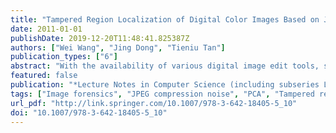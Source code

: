 ```yaml
---
title: "Tampered Region Localization of Digital Color Images Based on JPEG Compression Noise"
date: 2011-01-01
publishDate: 2019-12-20T11:48:41.825387Z
authors: ["Wei Wang", "Jing Dong", "Tieniu Tan"]
publication_types: ["6"]
abstract: "With the availability of various digital image edit tools, seeing is no longer believing. In this paper, we focus on tampered region localization for image forensics. We propose an algorithm which can locate tampered region(s) in a lossless compressed tampered image when its unchanged region is output of JPEG decompressor. We find the tampered region and the unchanged region have different responses for JPEG compression. The tampered region has stronger high frequency quantization noise than the unchanged region. We employ PCA to separate different spatial frequencies quantization noises, i.e. low, medium and high frequency quantization noise, and extract high frequency quantization noise for tampered region localization. Post-processing is involved to get final localization result. The experimental results prove the effectiveness of our proposed method."
featured: false
publication: "*Lecture Notes in Computer Science (including subseries Lecture Notes in Artificial Intelligence and Lecture Notes in Bioinformatics)*"
tags: ["Image forensics", "JPEG compression noise", "PCA", "Tampered region localization"]
url_pdf: "http://link.springer.com/10.1007/978-3-642-18405-5_10"
doi: "10.1007/978-3-642-18405-5_10"
---
```


